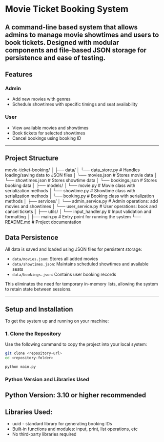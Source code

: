 # Movie Ticket Booking System

A command-line based system that allows admins to manage movie showtimes and users to book tickets. Designed with modular components and **file-based JSON storage** for persistence and ease of testing.
---

## Features

###  Admin
- Add new movies with genres
- Schedule showtimes with specific timings and seat availability

### User
- View available movies and showtimes
- Book tickets for selected showtimes
- Cancel bookings using booking ID

---

## Project Structure

movie-ticket-booking/
│
├── data/
│   └── data_store.py         # Handles loading/saving data to JSON files
│   └── movies.json           # Stores movie data
│   └── showtimes.json        # Stores showtime data
│   └── bookings.json         # Stores booking data
│
├── models/
│   └── movie.py              # Movie class with serialization methods
│   └── showtime.py           # Showtime class with serialization methods
│   └── booking.py            # Booking class with serialization methods
│
├── services/
│   └── admin_service.py      # Admin operations: add movies and showtimes
│   └── user_service.py       # User operations: book and cancel tickets
│
├── utils/
│   └── input_handler.py      # Input validation and formatting
│
├── main.py                   # Entry point for running the system
└── README.md                 # Project documentation

## Data Persistence

All data is saved and loaded using JSON files for persistent storage:

- `data/movies.json`: Stores all added movies
- `data/showtimes.json`: Maintains scheduled showtimes and available seats
- `data/bookings.json`: Contains user booking records

This eliminates the need for temporary in-memory lists, allowing the system to retain state between sessions.

---

## Setup and Installation

To get the system up and running on your machine:

### 1. Clone the Repository

Use the following command to copy the project into your local system:

```bash
git clone <repository-url>
cd <repository-folder>

python main.py
```

### Python Version and Libraries Used

## Python Version: 3.10 or higher recommended
## Libraries Used:
- uuid - standard library for generating booking IDs
- Built-in functions and modules: input, print, list operations, etc
- No third-party libraries required


